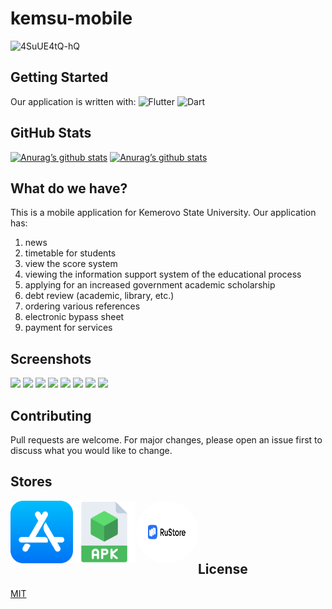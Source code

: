 # kemsu-mobile

![4SuUE4tQ-hQ](https://github.com/TDMNS/kemsu-mobile/assets/68660020/d78626f5-4cca-4b50-a4a2-ad7ff1e1f2cd)

## Getting Started

Our application is written with:
![Flutter](https://img.shields.io/badge/Flutter-%2302569B.svg?style=for-the-badge&logo=Flutter&logoColor=white)
![Dart](https://img.shields.io/badge/dart-%230175C2.svg?style=for-the-badge&logo=dart&logoColor=white)

## GitHub Stats

[![Anurag’s github stats](https://github-readme-stats.vercel.app/api?username=TDMNS)](https://github.com/TDMNS)
[![Anurag’s github stats](https://github-readme-stats.vercel.app/api?username=SeriousVenom)](https://github.com/SeriousVenom)

## What do we have?

This is a mobile application for Kemerovo State University.
Our application has:
1. news
2. timetable for students
3. view the score system
4. viewing the information support system of the educational process
5. applying for an increased government academic scholarship
6. debt review (academic, library, etc.)
7. ordering various references
8. electronic bypass sheet
9. payment for services

## Screenshots

<img src="https://github.com/TDMNS/kemsu-mobile/assets/68660020/7a303e1c-ddb5-4b0f-a018-e1f462ec573e" width="245px">
<img src="https://github.com/TDMNS/kemsu-mobile/assets/68660020/13369efb-fbdb-4563-a8c4-cf67c1fb73fa" width="245px">
<img src="https://github.com/TDMNS/kemsu-mobile/assets/68660020/24c04e00-47ee-4720-9d09-d943befa6c26" width="245px">
<img src="https://github.com/TDMNS/kemsu-mobile/assets/68660020/9dc18de3-e0e9-4e4d-8c31-bd1a9e2be2ba" width="245px">
<img src="https://github.com/TDMNS/kemsu-mobile/assets/68660020/5782ae7d-2099-493d-9840-e4556758a2c5" width="245px">
<img src="https://github.com/TDMNS/kemsu-mobile/assets/68660020/52341438-938e-4b32-9eb5-1379b1d9d17f" width="245px">
<img src="https://github.com/TDMNS/kemsu-mobile/assets/68660020/19a3e245-0561-47f6-b777-d40fcffcf379" width="245px">
<img src="https://github.com/TDMNS/kemsu-mobile/assets/68660020/863e7c1b-a363-454d-9f48-51a76212c71b" width="245px">

## Contributing

Pull requests are welcome. For major changes, please open an issue first
to discuss what you would like to change.

## Stores

<a href="https://apps.apple.com/ru/app/%D0%BA%D0%B5%D0%BC%D0%B3%D1%83/id6444271769"><img align="left" src="https://raw.githubusercontent.com/TDMNS/kemsu-mobile/main/assets/stores/app-store.png" alt="AppStore" width="100px"/></a>
<a href="https://disk.yandex.ru/d/BUfaR-ooP8VDOQ"><img align="left" src="https://raw.githubusercontent.com/TDMNS/kemsu-mobile/main/assets/stores/apk.png" alt="Apk" width="100px"/></a>
<a href="https://apps.rustore.ru/app/com.kemsu.kemsu_app"><img align="left" src="https://raw.githubusercontent.com/TDMNS/kemsu-mobile/main/assets/stores/rustore.jpg" alt="RuStore" width="100px" alt="100px" height = "100px" style="border-radius:50%"/></a>
<br><br><br><br>

## License

[MIT](https://choosealicense.com/licenses/mit/)

